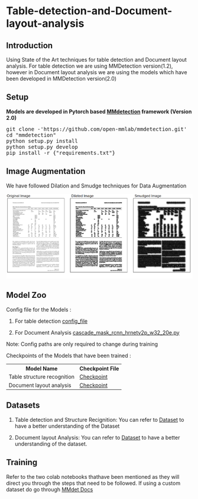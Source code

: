 # Table-detection-and-Document-layout-analysis
## Introduction
Using State of the Art techniques for table detection and Document layout analysis. For table detection we are using MMDetection version(1.2), however in Document layout analysis we are using the models which have been developed in MMDetection version(2.0)
 
## Setup
<b>Models are developed in Pytorch based <a href="https://github.com/open-mmlab/mmdetection">MMdetection</a> framework (Version 2.0)</b>
<br>

<pre>
git clone -'https://github.com/open-mmlab/mmdetection.git'
cd "mmdetection"
python setup.py install
python setup.py develop
pip install -r {"requirements.txt"}
</pre>

## Image Augmentation
We have followed Dilation and Smudge techniques for Data Augmentation

<img src="Data Preparation/Images/3img.png" width="750"/><br>


## Model Zoo
Config file for the Models :


1. For table detection
<a href="Document layout analysis/Config/cascade_mask_rcnn_hrnetv2p_w32_20e.py/">config_file</a><br>

2. For Document Analysis
<a href="CascadeTab/Config/cascade_mask_rcnn_hrnetv2p_w32_20e.py/">cascade_mask_rcnn_hrnetv2p_w32_20e.py</a><br>

Note: Config paths are only required to change during training

Checkpoints of the Models that have been trained : 

<table>
  <tr>
  <th>Model Name</th><th>Checkpoint File</th>
  </tr>
  <tr>
  <td>Table structure recognition</td><td><a href="https://drive.google.com/open?id=1-vjfGRhF8kqvKwZPPFNwiTaOoonJlGgv">Checkpoint</a></td>
  </tr>
  <tr>
  <td>Document layout analysis</td><td><a href="https://drive.google.com/file/d/1TGMMdk9WDY_xOqb3IrD0G1DzncMiAP0T/view?usp=sharing">Checkpoint</a></td>
  </tr>
</table>

## Datasets
1. Table detection and Structure Recignition:
You can refer to <a href="https://github.com/DevashishPrasad/CascadeTabNet">Dataset</a> to have a better understanding of the Dataset

2. Document layout Analysis:
You can refer to <a href="https://github.com/ibm-aur-nlp/PubLayNet">Dataset</a> to have a better understanding of the dataset.

## Training

Refer to the two colab notebooks thathave been mentioned as they will direct you through the steps that need to be followed. If using a custom dataset do go through <a href="https://mmdetection.readthedocs.io/en/latest/">MMdet Docs</a>


